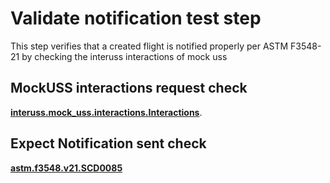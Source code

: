 # Validate notification test step

This step verifies that a created flight is notified properly per ASTM F3548-21 by checking the interuss interactions of mock uss

## MockUSS interactions request check
**[interuss.mock_uss.interactions.Interactions](../../../../../../requirements/interuss/mock_uss/interactions.md)**.

## Expect Notification sent check

**[astm.f3548.v21.SCD0085](../../../../../../requirements/astm/f3548/v21.md)**
